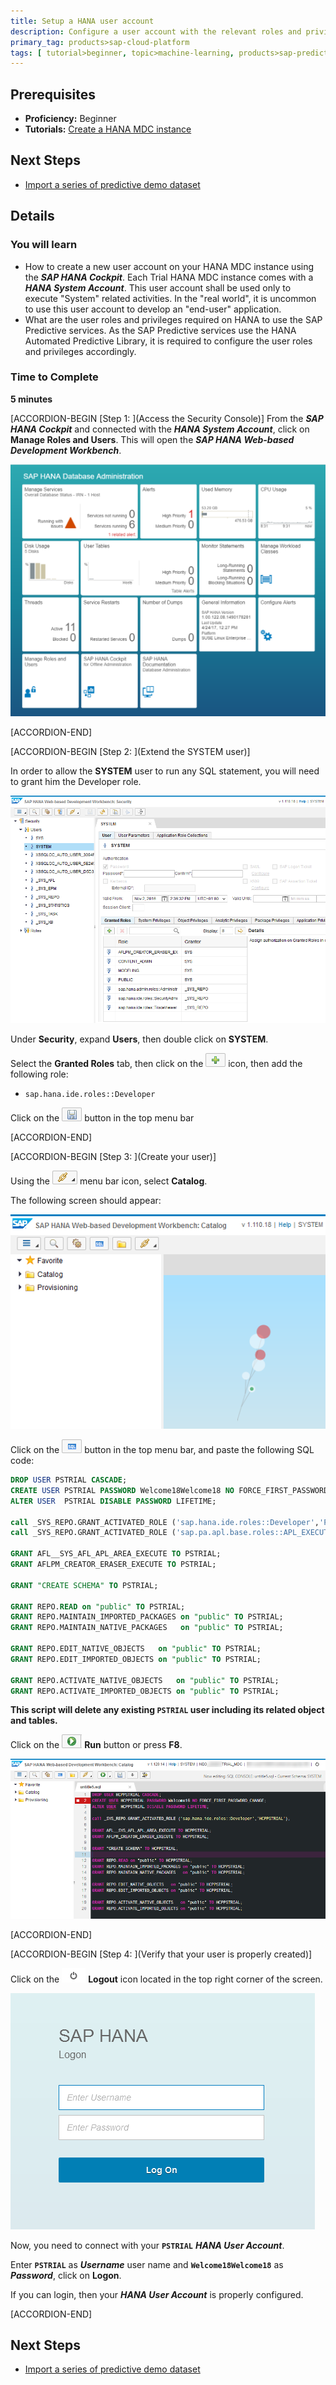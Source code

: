 ```yaml
---
title: Setup a HANA user account
description: Configure a user account with the relevant roles and privileges to use the SAP Predictive services
primary_tag: products>sap-cloud-platform
tags: [ tutorial>beginner, topic>machine-learning, products>sap-predictive-service, products>sap-hana, products>sap-cloud-platform ]
---
```


## Prerequisites
  - **Proficiency:** Beginner
  - **Tutorials:** [Create a HANA MDC instance](https://www.sap.com/developer/tutorials/hcpps-hana-create-mdc-instance.html)

## Next Steps
  - [Import a series of predictive demo dataset](https://www.sap.com/developer/tutorials/hcpps-hana-dataset-import.html)

## Details
### You will learn
  - How to create a new user account on your HANA MDC instance using the ***SAP HANA Cockpit***. Each Trial HANA MDC instance comes with a ***HANA System Account***. This user account shall be used only to execute "System" related activities.
  In the "real world", it is uncommon to use this user account to develop an "end-user" application.
  - What are the user roles and privileges required on HANA to use the SAP Predictive services. As the SAP Predictive services use the HANA Automated Predictive Library, it is required to configure the user roles and privileges accordingly.

### Time to Complete
  **5 minutes**

[ACCORDION-BEGIN [Step 1: ](Access the Security Console)]
From the ***SAP HANA Cockpit*** and connected with the ***HANA System Account***, click on **Manage Roles and Users**. This will open the ***SAP HANA Web-based Development Workbench***.

![SAP HANA Cockpit](01.png)

[ACCORDION-END]

[ACCORDION-BEGIN [Step 2: ](Extend the SYSTEM user)]

In order to allow the **SYSTEM** user to run any SQL statement, you will need to grant him the Developer role.

![SAP HANA Web-based Development Workbench](02.png)

Under **Security**, expand **Users**, then double click on **SYSTEM**.

Select the **Granted Roles** tab, then click on the ![plus](0-plus.png) icon, then add the following role:

  - `sap.hana.ide.roles::Developer`

Click on the ![save](0-save.png) button in the top menu bar

[ACCORDION-END]

[ACCORDION-BEGIN [Step 3: ](Create your user)]

Using the ![navigation](0-navigation.png) menu bar icon, select **Catalog**.

The following screen should appear:

![SAP HANA Web-based Development Workbench](03.png)

Click on the ![SQL Console](0-opensqlconsole.png) button in the top menu bar, and paste the following SQL code:

```sql
DROP USER PSTRIAL CASCADE;
CREATE USER PSTRIAL PASSWORD Welcome18Welcome18 NO FORCE_FIRST_PASSWORD_CHANGE;
ALTER USER  PSTRIAL DISABLE PASSWORD LIFETIME;

call _SYS_REPO.GRANT_ACTIVATED_ROLE ('sap.hana.ide.roles::Developer','PSTRIAL');
call _SYS_REPO.GRANT_ACTIVATED_ROLE ('sap.pa.apl.base.roles::APL_EXECUTE','PSTRIAL');

GRANT AFL__SYS_AFL_APL_AREA_EXECUTE TO PSTRIAL;
GRANT AFLPM_CREATOR_ERASER_EXECUTE TO PSTRIAL;

GRANT "CREATE SCHEMA" TO PSTRIAL;

GRANT REPO.READ on "public" TO PSTRIAL;
GRANT REPO.MAINTAIN_IMPORTED_PACKAGES on "public" TO PSTRIAL;
GRANT REPO.MAINTAIN_NATIVE_PACKAGES   on "public" TO PSTRIAL;

GRANT REPO.EDIT_NATIVE_OBJECTS   on "public" TO PSTRIAL;
GRANT REPO.EDIT_IMPORTED_OBJECTS on "public" TO PSTRIAL;

GRANT REPO.ACTIVATE_NATIVE_OBJECTS   on "public" TO PSTRIAL;
GRANT REPO.ACTIVATE_IMPORTED_OBJECTS on "public" TO PSTRIAL;
```

**This script will delete any existing `PSTRIAL` user including its related object and tables.**

Click on the ![Logout](0-run.png) **Run** button or press **F8**.

![SAP HANA Web-based Development Workbench Login](04.png)

[ACCORDION-END]

[ACCORDION-BEGIN [Step 4: ](Verify that your user is properly created)]

Click on the ![Logout](0-logout.png) **Logout** icon located in the top right corner of the screen.

![SAP HANA Web-based Development Workbench Login](05.png)

Now, you need to connect with your **`PSTRIAL`** ***HANA User Account***.

Enter **`PSTRIAL`** as ***Username*** user name and **`Welcome18Welcome18`** as ***Password***, click on **Logon**.

If you can login, then your ***HANA User Account*** is properly configured.

[ACCORDION-END]

## Next Steps
- [Import a series of predictive demo dataset](https://www.sap.com/developer/tutorials/hcpps-hana-dataset-import.html)
